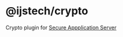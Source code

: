 # @ijstech/crypto
Crypto plugin for [Secure Appplication Server](https://github.com/ijstech/app-server)
